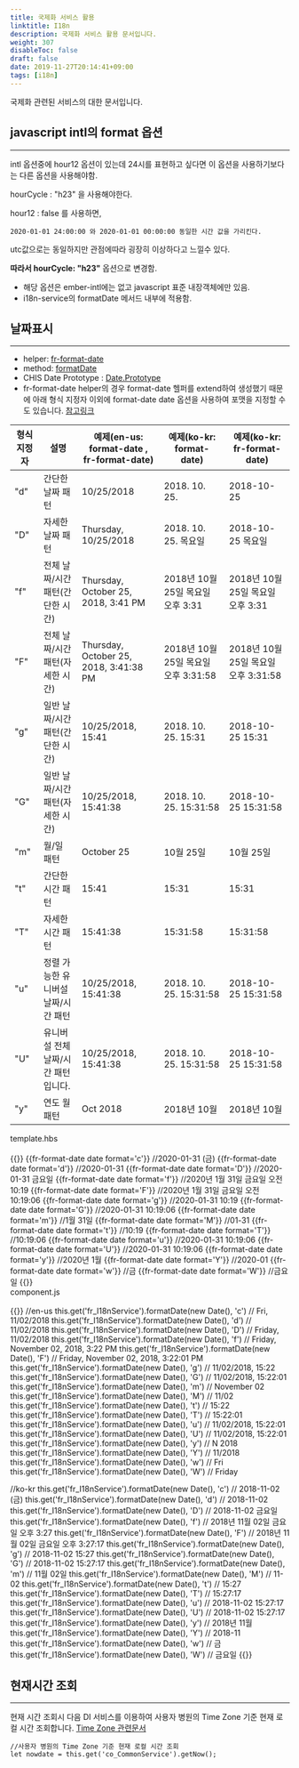 ```yaml
---
title: 국제화 서비스 활용
linktitle: I18n
description: 국제화 서비스 활용 문서입니다.
weight: 307
disableToc: false
draft: false
date: 2019-11-27T20:14:41+09:00
tags: [i18n]
---
```

국제화 관련된 서비스의 대한 문서입니다.

## javascript intl의 format 옵션
---
intl 옵션중에 hour12 옵션이 있는데 24시를 표현하고 싶다면 이 옵션을 사용하기보다는 다른 옵션을 사용해야함.

hourCycle : "h23" 을 사용해야한다.

hour12 : false 를 사용하면,

```
2020-01-01 24:00:00 와 2020-01-01 00:00:00 동일한 시간 값을 가리킨다.
```

utc값으로는 동일하지만 관점에따라 굉장히 이상하다고 느낄수 있다.

**따라서 hourCycle: "h23"** 옵션으로 변경함.

- 해당 옵션은 ember-intl에는 없고 javascript 표준 내장객체에만 있음.  
- i18n-service의 formatDate 메서드 내부에 적용함.

## 날짜표시
---

- helper: [fr-format-date](/chis/chis-helpers/#fr-format-date)
- method: [formatDate](/chis/chis-services/#formatDate)
- CHIS Date Prototype : [Date.Prototype](/chis/chis-utils/#date-prototype-override) 
- fr-format-date helper의 경우 format-date 헬퍼를 extend하여 생성했기 때문에 아래 형식 지정자 이외에 format-date date 옵션을 사용하여 포맷을 지정할 수도 있습니다. [참고링크](https://github.com/ember-intl/ember-intl/blob/3.x/docs/format-date-time-options.md)

|형식 지정자 |   설명  |  예제(en-us: format-date , fr-format-date)  | 예제(ko-kr: format-date) | 예제(ko-kr: fr-format-date)|
|---|---|---|---|---|
|"d" | 간단한 날짜 패턴  | 10/25/2018 | 2018. 10. 25. | 2018-10-25|
|"D" | 자세한 날짜 패턴  | Thursday, 10/25/2018 | 2018. 10. 25. 목요일 |  2018-10-25 목요일|
|"f" | 전체 날짜/시간 패턴(간단한 시간)  | Thursday, October 25, 2018, 3:41 PM | 2018년 10월 25일 목요일 오후 3:31 | 2018년 10월 25일 목요일 오후 3:31|
|"F" | 전체 날짜/시간 패턴(자세한 시간)  | Thursday, October 25, 2018, 3:41:38 PM | 2018년 10월 25일 목요일 오후 3:31:58 | 2018년 10월 25일 목요일 오후 3:31:58|
|"g" | 일반 날짜/시간 패턴(간단한 시간)  | 10/25/2018, 15:41 | 2018. 10. 25. 15:31 |  2018-10-25 15:31|
|"G" | 일반 날짜/시간 패턴(자세한 시간)  | 10/25/2018, 15:41:38 | 2018. 10. 25. 15:31:58 | 2018-10-25 15:31:58|
|"m" | 월/일 패턴  | October 25 | 10월 25일 | 10월 25일|
|"t" | 간단한 시간 패턴  | 15:41 | 15:31 | 15:31|
|"T" | 자세한 시간 패턴  | 15:41:38 | 15:31:58 | 15:31:58|
|"u" | 정렬 가능한 유니버설 날짜/시간 패턴  | 10/25/2018, 15:41:38 | 2018. 10. 25. 15:31:58 | 2018-10-25 15:31:58|
|"U" | 유니버설 전체 날짜/시간 패턴입니다.  | 10/25/2018, 15:41:38 | 2018. 10. 25. 15:31:58 | 2018-10-25 15:31:58|
|"y" | 연도 월 패턴  |  Oct 2018 | 2018년 10월 | 2018년 10월|

<div class='path'> template.hbs </div>
<br>
{{<highlight handlebars>}}
{{fr-format-date date format='c'}} //2020-01-31 (금)
{{fr-format-date date format='d'}} //2020-01-31
{{fr-format-date date format='D'}} //2020-01-31 금요일
{{fr-format-date date format='f'}} //2020년 1월 31일 금요일 오전 10:19
{{fr-format-date date format='F'}} //2020년 1월 31일 금요일 오전 10:19:06
{{fr-format-date date format='g'}} //2020-01-31 10:19
{{fr-format-date date format='G'}} //2020-01-31 10:19:06
{{fr-format-date date format='m'}} //1월 31일
{{fr-format-date date format='M'}} //01-31
{{fr-format-date date format='t'}} //10:19
{{fr-format-date date format='T'}} //10:19:06
{{fr-format-date date format='u'}} //2020-01-31 10:19:06
{{fr-format-date date format='U'}} //2020-01-31 10:19:06
{{fr-format-date date format='y'}} //2020년 1월
{{fr-format-date date format='Y'}} //2020-01
{{fr-format-date date format='w'}} //금
{{fr-format-date date format='W'}} //금요일
{{</highlight>}}

<div class='path'> component.js </div>
<br>
{{<highlight javascript>}}
//en-us
this.get('fr_I18nService').formatDate(new Date(), 'c') // Fri, 11/02/2018
this.get('fr_I18nService').formatDate(new Date(), 'd') // 11/02/2018
this.get('fr_I18nService').formatDate(new Date(), 'D') // Friday, 11/02/2018
this.get('fr_I18nService').formatDate(new Date(), 'f') // Friday, November 02, 2018, 3:22 PM
this.get('fr_I18nService').formatDate(new Date(), 'F') // Friday, November 02, 2018, 3:22:01 PM
this.get('fr_I18nService').formatDate(new Date(), 'g') // 11/02/2018, 15:22
this.get('fr_I18nService').formatDate(new Date(), 'G') // 11/02/2018, 15:22:01
this.get('fr_I18nService').formatDate(new Date(), 'm') // November 02
this.get('fr_I18nService').formatDate(new Date(), 'M') // 11/02
this.get('fr_I18nService').formatDate(new Date(), 't') // 15:22
this.get('fr_I18nService').formatDate(new Date(), 'T') // 15:22:01
this.get('fr_I18nService').formatDate(new Date(), 'u') // 11/02/2018, 15:22:01
this.get('fr_I18nService').formatDate(new Date(), 'U') // 11/02/2018, 15:22:01
this.get('fr_I18nService').formatDate(new Date(), 'y') // N 2018
this.get('fr_I18nService').formatDate(new Date(), 'Y') // 11/2018
this.get('fr_I18nService').formatDate(new Date(), 'w') // Fri
this.get('fr_I18nService').formatDate(new Date(), 'W') // Friday

//ko-kr
this.get('fr_I18nService').formatDate(new Date(), 'c') // 2018-11-02 (금)
this.get('fr_I18nService').formatDate(new Date(), 'd') // 2018-11-02
this.get('fr_I18nService').formatDate(new Date(), 'D') // 2018-11-02 금요일
this.get('fr_I18nService').formatDate(new Date(), 'f') // 2018년 11월 02일 금요일 오후 3:27
this.get('fr_I18nService').formatDate(new Date(), 'F') // 2018년 11월 02일 금요일 오후 3:27:17
this.get('fr_I18nService').formatDate(new Date(), 'g') // 2018-11-02 15:27
this.get('fr_I18nService').formatDate(new Date(), 'G') // 2018-11-02 15:27:17
this.get('fr_I18nService').formatDate(new Date(), 'm') // 11월 02일
this.get('fr_I18nService').formatDate(new Date(), 'M') // 11-02
this.get('fr_I18nService').formatDate(new Date(), 't') // 15:27
this.get('fr_I18nService').formatDate(new Date(), 'T') // 15:27:17
this.get('fr_I18nService').formatDate(new Date(), 'u') // 2018-11-02 15:27:17
this.get('fr_I18nService').formatDate(new Date(), 'U') // 2018-11-02 15:27:17
this.get('fr_I18nService').formatDate(new Date(), 'y') // 2018년 11월
this.get('fr_I18nService').formatDate(new Date(), 'Y') // 2018-11
this.get('fr_I18nService').formatDate(new Date(), 'w') // 금
this.get('fr_I18nService').formatDate(new Date(), 'W') // 금요일
{{</highlight>}}

## 현재시간 조회
---
현재 시간 조회시 다음 DI 서비스를 이용하여 사용자 병원의 Time Zone 기준 현재 로컬 시간 조회합니다. [Time Zone 관련문서](http://sps.c-his.com/sites/2/TS/_layouts/15/start.aspx#/SitePages/Home.aspx?RootFolder=%2Fsites%2F2%2FTS%2FShared%20Documents%2F10000%2E%20%EA%B3%B5%EC%9C%A0%2F8%2E%20%28Back-end%29%20Framework&FolderCTID=0x0120002EC637CA379B954CAB5EA63C92BC08FA&View=%7BB1F4166B-82DB-4BD6-842D-1B381D224C3A%7D)



```
//사용자 병원의 Time Zone 기준 현재 로컬 시간 조회
let nowdate = this.get('co_CommonService').getNow(); 
```